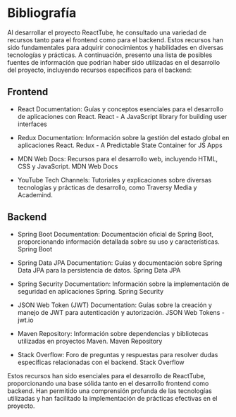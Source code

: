 # Bibliografía
Al desarrollar el proyecto ReactTube, he consultado una variedad de recursos tanto para el frontend como para el backend. Estos recursos han sido fundamentales para adquirir conocimientos y habilidades en diversas tecnologías y prácticas. A continuación, presento una lista de posibles fuentes de información que podrían haber sido utilizadas en el desarrollo del proyecto, incluyendo recursos específicos para el backend:

## Frontend
- React Documentation: Guías y conceptos esenciales para el desarrollo de aplicaciones con React. React - A JavaScript library for building user interfaces

- Redux Documentation: Información sobre la gestión del estado global en aplicaciones React. Redux - A Predictable State Container for JS Apps

- MDN Web Docs: Recursos para el desarrollo web, incluyendo HTML, CSS y JavaScript. MDN Web Docs

- YouTube Tech Channels: Tutoriales y explicaciones sobre diversas tecnologías y prácticas de desarrollo, como Traversy Media y Academind.

## Backend
- Spring Boot Documentation: Documentación oficial de Spring Boot, proporcionando información detallada sobre su uso y características. Spring Boot

- Spring Data JPA Documentation: Guías y documentación sobre Spring Data JPA para la persistencia de datos. Spring Data JPA

- Spring Security Documentation: Información sobre la implementación de seguridad en aplicaciones Spring. Spring Security

- JSON Web Token (JWT) Documentation: Guías sobre la creación y manejo de JWT para autenticación y autorización. JSON Web Tokens - jwt.io

- Maven Repository: Información sobre dependencias y bibliotecas utilizadas en proyectos Maven. Maven Repository

- Stack Overflow: Foro de preguntas y respuestas para resolver dudas específicas relacionadas con el backend. Stack Overflow

Estos recursos han sido esenciales para el desarrollo de ReactTube, proporcionando una base sólida tanto en el desarrollo frontend como backend. Han permitido una comprensión profunda de las tecnologías utilizadas y han facilitado la implementación de prácticas efectivas en el proyecto.


